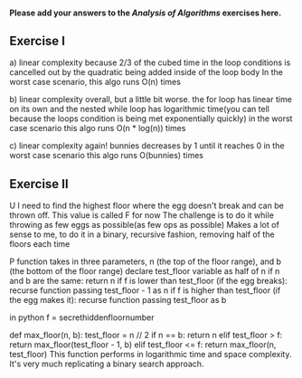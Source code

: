 #### Please add your answers to the ***Analysis of  Algorithms*** exercises here.

## Exercise I

a)
linear complexity because 2/3 of the cubed time in the loop conditions is cancelled out by the quadratic being added inside of the loop body
In the worst case scenario, this algo runs O(n) times

b)
linear complexity overall, but a little bit worse. the for loop has linear time on its own and the nested while loop has logarithmic time(you can tell because the loops condition is being met exponentially quickly)
in the worst case scenario this algo runs O(n * log(n)) times

c)
linear complexity again! bunnies decreases by 1 until it reaches 0
in the worst case scenario this algo runs O(bunnies) times

## Exercise II

U
I need to find the highest floor where the egg doesn't break and can be thrown off. This value is called F for now
The challenge is to do it while throwing as few eggs as possible(as few ops as possible)
Makes a lot of sense to me, to do it in a binary, recursive fashion, removing half of the floors each time

P
function takes in three parameters, n (the top of the floor range), and b (the bottom of the floor range)
declare test_floor variable as half of n
if n and b are the same:
    return n
if f is lower than test_floor (if the egg breaks):
    recurse function passing test_floor - 1 as n
if f is higher than test_floor (if the egg makes it):
    recurse function passing test_floor as b

in python
f = secrethiddenfloornumber

def max_floor(n, b):
    test_floor = n // 2
    if n == b:
        return n
    elif test_floor > f:
        return max_floor(test_floor - 1, b)
    elif test_floor <= f:
        return max_floor(n, test_floor)
This function performs in logarithmic time and space complexity. It's very much replicating a binary search approach. 
    


